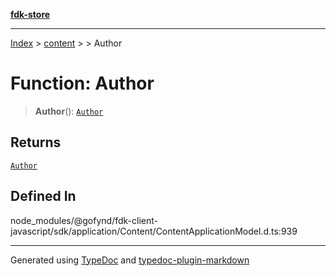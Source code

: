 [**fdk-store**](../../../README.md)
***

[Index](../../../API.md) > [content](../../README.md) > [<internal>](../README.md) > Author

# Function: Author

> **Author**(): [`Author`](../type-aliases/type-alias.Author.md)

## Returns

[`Author`](../type-aliases/type-alias.Author.md)

## Defined In

node\_modules/@gofynd/fdk-client-javascript/sdk/application/Content/ContentApplicationModel.d.ts:939

***
Generated using [TypeDoc](https://typedoc.org/) and [typedoc-plugin-markdown](https://www.npmjs.com/package/typedoc-plugin-markdown)
